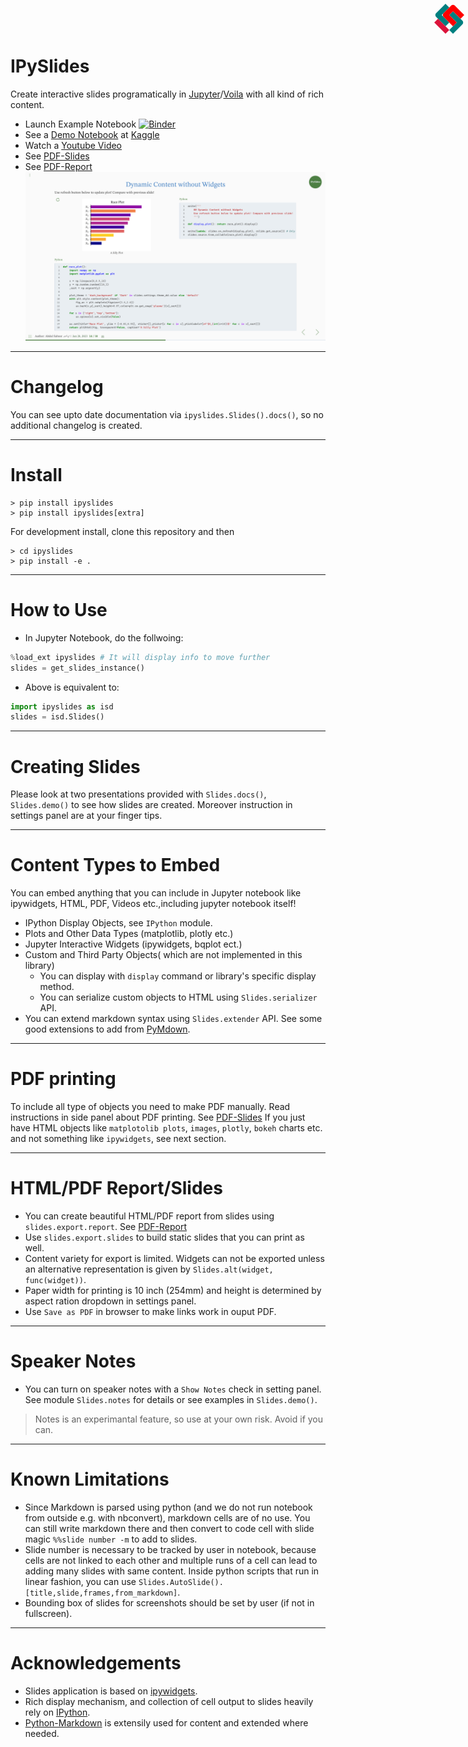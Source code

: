 <svg width="60px" viewBox="0 0 50 50" xmlns="http://www.w3.org/2000/svg" fill="none" stroke="currentColor" stroke-linecap="butt" stroke-linejoin="round" stroke-width="7.071067811865476" style="position:absolute;right:0;top:0;">
   <path d="M27.5 17.5L40 30L27.5 42.5" stroke="teal"/>
   <path d="M22.5 32.5L10 20L22.5 7.5" stroke="teal"/>
   <path d="M7.5 27.5L22.5 42.5" stroke="crimson"/>
   <path d="M32.5 32.5L20 20L30 10L42.5 22.5" stroke="red"/>
</svg>

# IPySlides

Create interactive slides programatically in [Jupyter](https://jupyter.org/)/[Voila](https://voila.readthedocs.io/en/stable/) with all kind of rich content. 

- Launch Example Notebook [![Binder](https://mybinder.org/badge_logo.svg)](https://mybinder.org/v2/gh/massgh/ipyslides/HEAD?labpath=demo.ipynb)
- See a [Demo Notebook](https://www.kaggle.com/massgh/ipyslides) at [Kaggle](https://www.kaggle.com/massgh)
- Watch a [Youtube Video](https://www.youtube.com/watch?v=thgLGl14-tg)
- See [PDF-Slides](Slides.pdf)
- See [PDF-Report](Report.pdf)
![Overview](slide.png)

---
# Changelog
You can see upto date documentation via `ipyslides.Slides().docs()`, so no additional changelog is created.

---
# Install
```shell
> pip install ipyslides
> pip install ipyslides[extra]
```
For development install, clone this repository and then
```shell
> cd ipyslides
> pip install -e .
```

---
# How to Use
- In Jupyter Notebook, do the follwoing:
```python
%load_ext ipyslides # It will display info to move further
slides = get_slides_instance()
```
- Above is equivalent to:
```python
import ipyslides as isd
slides = isd.Slides()
```
---

# Creating Slides
Please look at two presentations provided with `Slides.docs()`, `Slides.demo()` to see how slides are created. Moreover instruction in settings panel are at your finger tips.


---
# Content Types to Embed
You can embed anything that you can include in Jupyter notebook like ipywidgets, HTML, PDF, Videos etc.,including jupyter notebook itself! 

- IPython Display Objects, see `IPython` module.
- Plots and Other Data Types (matplotlib, plotly etc.)
- Jupyter Interactive Widgets (ipywidgets, bqplot ect.)
- Custom and Third Party Objects( which are not implemented in this library)
    - You can display with `display` command or library's specific display method.
    - You can serialize custom objects to HTML using `Slides.serializer` API.
- You can extend markdown syntax using `Slides.extender` API. See some good extensions to add from [PyMdown](https://facelessuser.github.io/pymdown-extensions/).


---
# PDF printing
To include all type of objects you need to make PDF manually.
Read instructions in side panel about PDF printing. See [PDF-Slides](IPySlides-Print.pdf)
If you just have HTML objects like `matplotolib plots`, `images`, `plotly`, `bokeh` charts etc. and not something like `ipywidgets`, see next section.

---
# HTML/PDF Report/Slides
- You can create beautiful HTML/PDF report from slides using `slides.export.report`. See [PDF-Report](IPySlides-Report.pdf)
- Use `slides.export.slides` to build static slides that you can print as well.
- Content variety for export is limited. Widgets can not be exported unless an alternative representation is given by `Slides.alt(widget, func(widget))`.
- Paper width for printing is 10 inch (254mm) and height is determined by aspect ration dropdown in settings panel.
- Use `Save as PDF` in browser to make links work in ouput PDF.

---
# Speaker Notes
- You can turn on speaker notes with a `Show Notes` check in setting panel. See module `Slides.notes` for details or see examples in `Slides.demo()`. 

> Notes is an experimantal feature, so use at your own risk. Avoid if you can.

---
# Known Limitations
- Since Markdown is parsed using python (and we do not run notebook from outside e.g. with nbconvert), markdown cells are of no use. You can still write markdown there and then convert to code cell with slide magic `%%slide number -m` to add to slides. 
- Slide number is necessary to be tracked by user in notebook, because cells are not linked to each other and multiple runs of a cell can lead to adding many slides with same content. Inside python scripts that run in linear fashion, you can use `Slides.AutoSlide().[title,slide,frames,from_markdown]`.
- Bounding box of slides for screenshots should be set by user (if not in fullscreen).

---

# Acknowledgements
- Slides application is based on [ipywidgets](https://github.com/jupyter-widgets/ipywidgets).
- Rich display mechanism, and collection of cell output to slides heavily rely on [IPython](https://github.com/ipython/ipython).
- [Python-Markdown](https://python-markdown.github.io/) is extensily used for content and extended where needed.
